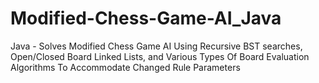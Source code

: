 # Modified-Chess-Game-AI_Java
Java - Solves Modified Chess Game AI Using Recursive BST searches, Open/Closed Board Linked Lists, and Various Types Of Board Evaluation Algorithms To Accommodate Changed Rule Parameters 
